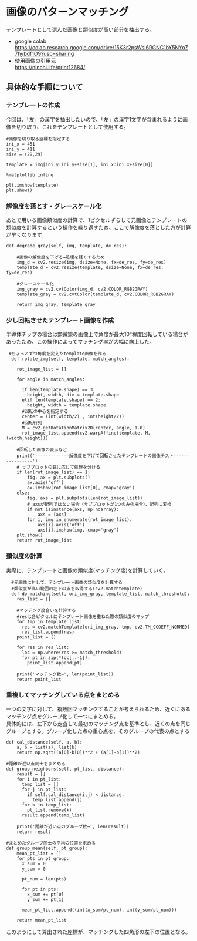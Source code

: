 # 画像のパターンマッチング
テンプレートとして選んだ画像と類似度が高い部分を抽出する。  
- google colab  
https://colab.research.google.com/drive/15K3r2psWsI6RGNC1bY5NYo77hybdf1O9?usp=sharing
- 使用画像の引用元  
https://ninchi.life/print12684/

## 具体的な手順について  
### テンプレートの作成  
今回は、「友」の漢字を抽出したいので、「友」の漢字1文字が含まれるように画像を切り取り、これをテンプレートとして使用する。
~~~
#画像を切り取る座標を指定する
ini_x = 451
ini_y = 411
size = (29,29)

template = img[ini_y:ini_y+size[1], ini_x:ini_x+size[0]]

%matplotlib inline

plt.imshow(template)
plt.show()
~~~
### 解像度を落とす・グレースケール化
あとで用いる画像類似度の計算で、1ピクセルずらして元画像とテンプレートの類似度を計算するという操作を繰り返すため、ここで解像度を落とした方が計算が早くなります。
~~~
def degrade_gray(self, img, template, de_res):

    #画像の解像度を下げる→処理を軽くするため
    img_d = cv2.resize(img, dsize=None, fx=de_res, fy=de_res)
    template_d = cv2.resize(template, dsize=None, fx=de_res, fy=de_res)

    #グレースケール化
    img_gray = cv2.cvtColor(img_d, cv2.COLOR_RGB2GRAY)
    template_gray = cv2.cvtColor(template_d, cv2.COLOR_RGB2GRAY)

    return img_gray, template_gray
~~~
### 少し回転させたテンプレート画像を作成
半導体チップの場合は顕微鏡の画像上で角度が最大10°程度回転している場合があったため、この操作によってマッチング率が大幅に向上した。
~~~
 #ちょっとずつ角度を変えたtemplate画像を作る
  def rotate_img(self, template, match_angles):

    rot_image_list = []

    for angle in match_angles:

      if len(template.shape) == 3:
        height, width, dim = template.shape
      elif len(template.shape) == 2:
        height, width = template.shape
      #回転の中心を指定する
      center = (int(width/2) , int(height/2))
      #回転行列
      M = cv2.getRotationMatrix2D(center, angle, 1.0)
      rot_image_list.append(cv2.warpAffine(template, M, (width,height)))

    #回転した画像の表示など
    print('-------------解像度を下げて回転させたテンプレートの画像テスト----------------')
    # サブプロットの数に応じて処理を分ける
    if len(rot_image_list) == 1:
        fig, ax = plt.subplots()
        ax.axis('off')
        ax.imshow(rot_image_list[0], cmap='gray')
    else:
        fig, axs = plt.subplots(len(rot_image_list))
        # axsが配列ではない場合（サブプロットが1つのみの場合）、配列に変換
        if not isinstance(axs, np.ndarray):
            axs = [axs]
        for i, img in enumerate(rot_image_list):
            axs[i].axis('off')
            axs[i].imshow(img, cmap='gray')
    plt.show()
    return rot_image_list
~~~
### 類似度の計算
実際に、テンプレートと画像の類似度(マッチング度)を計算していく。
~~~
  #元画像に対して、テンプレート画像の類似度を計算する
  #類似度が高い範囲の左下の点を取得する(cv2.matchtemplate)
  def do_matching(self, ori_img_gray, template_list, match_threshold):
    res_list = []

    #マッチング度合いを計算する
    #resは各ピクセルにテンプレート画像を重ねた際の類似度のマップ
    for tmp in template_list:
      res = cv2.matchTemplate(ori_img_gray, tmp, cv2.TM_CCOEFF_NORMED)
      res_list.append(res)
    point_list = []

    for res in res_list:
      loc = np.where(res >= match_threshold)
      for pt in zip(*loc[::-1]):
        point_list.append(pt)

    print('マッチング数→', len(point_list))
    return point_list
~~~
### 重複してマッチングしている点をまとめる
一つの文字に対して、複数回マッチングすることが考えられるため、近くにあるマッチング点をグループ化して一つにまとめる。  
具体的には、左下から走査して最初のマッチング点を基準とし、近くの点を同じグループとする。グループ化した点の重心点を、そのグループの代表の点とする
~~~
def cal_distance(self, a, b):
    a, b = list(a), list(b)
    return np.sqrt((a[0]-b[0])**2 + (a[1]-b[1])**2)

#距離が近い点同士をまとめる
def group_neighbors(self, pt_list, distance):
    result = []
    for i in pt_list:
      temp_list = []
      for j in pt_list:
        if self.cal_distance(i,j) < distance:
          temp_list.append(j)
      for k in temp_list:
        pt_list.remove(k)
      result.append(temp_list)

    print('距離が近い点のグループ数→', len(result))
    return result
    
#まとめたグループ同士の平均の位置を求める
def group_mean(self, pt_group):
    mean_pt_list = []
    for pts in pt_group:
      x_sum = 0
      y_sum = 0

      pt_num = len(pts)

      for pt in pts:
        x_sum += pt[0]
        y_sum += pt[1]

      mean_pt_list.append((int(x_sum/pt_num), int(y_sum/pt_num)))

    return mean_pt_list
~~~

このようにして算出された座標が、マッチングした四角形の左下の位置となる。